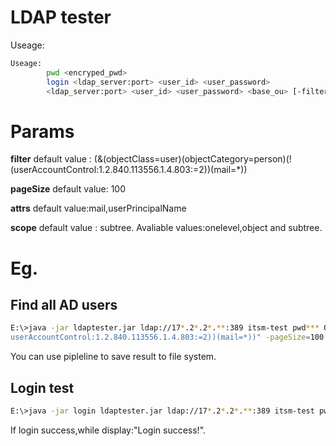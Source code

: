 # LDAP tester

Useage:
```bash
Useage:
        pwd <encryped_pwd>
        login <ldap_server:port> <user_id> <user_password>
        <ldap_server:port> <user_id> <user_password> <base_ou> [-filter=<filter>] [-attrs=<attrs>] [-pageSize=<page_size> -scope=<search_scop>]
```

# Params 
<b>filter</b>
default value : (&(objectClass=user)(objectCategory=person)(!(userAccountControl:1.2.840.113556.1.4.803:=2))(mail=*))

<b>pageSize</b>
default value: 100

<b>attrs</b>
default value:mail,userPrincipalName

<b>scope</b>
default value : subtree. Avaliable values:onelevel,object and subtree.

# Eg.

## Find all AD users
```bash
E:\>java -jar ldaptester.jar ldap://17*.2*.2*.**:389 itsm-test pwd*** OU=***有限公司,OU=***,DC=***,DC=***,DC=*** -filter="(&(objectClass=user)(objectCategory=person)(!(
userAccountControl:1.2.840.113556.1.4.803:=2))(mail=*))" -pageSize=100 -atts=mail,userPrincipalName
```
You can use pipleline to save result to file system.



## Login test
```bash
E:\>java -jar login ldaptester.jar ldap://17*.2*.2*.**:389 itsm-test pwd*** 
```
If login success,while display:"Login success!". 



